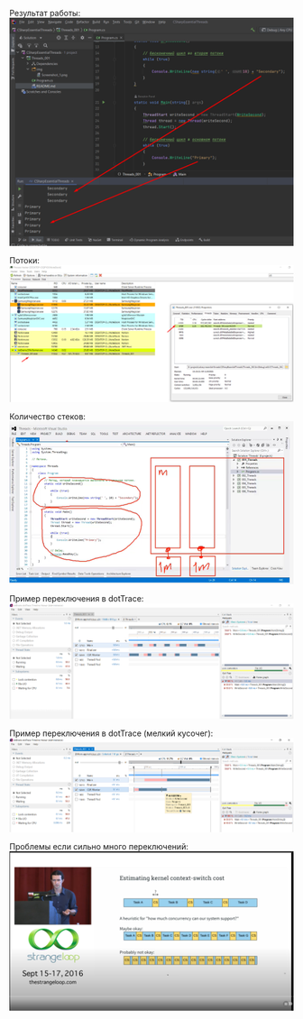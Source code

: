 ﻿Результат работы:
![Результат](img/Результат%20работы.png)

Потоки:
![Пример потоков](img/Screenshot_1.png)

Количество стеков:
![Количество стеков](img/Количество%20стеков.png)

Пример переключения в dotTrace:
![](img/Пример%20переключения%20между%20потоками%20в%20dotTrace.png)

Пример переключения в dotTrace (мелкий кусочег):
![](img/Примерно%20два%20маленьких%20кусочка%20переключения.png)

Проблемы если сильно много переключений:
![](img/Пример%20с%20переключением%20контекста.png)